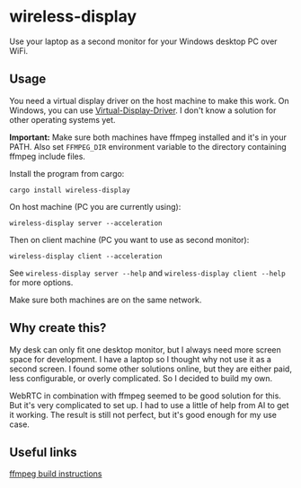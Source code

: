# wireless-display

Use your laptop as a second monitor for your Windows desktop PC over WiFi.



## Usage

You need a virtual display driver on the host machine to make this work. On Windows, you can use [Virtual-Display-Driver](https://github.com/VirtualDrivers/Virtual-Display-Driver). I don't know a solution for other operating systems yet.

**Important:** Make sure both machines have ffmpeg installed and it's in your PATH. Also set `FFMPEG_DIR` environment variable to the directory containing ffmpeg include files.

Install the program from cargo:
```
cargo install wireless-display
```

On host machine (PC you are currently using):
```
wireless-display server --acceleration
```

Then on client machine (PC you want to use as second monitor):
```
wireless-display client --acceleration
```

See `wireless-display server --help` and `wireless-display client --help` for more options.

Make sure both machines are on the same network.

## Why create this?

My desk can only fit one desktop monitor, but I always need more screen space for development. I have a laptop so I thought why not use it as a second screen. I found some other solutions online, but they are either paid, less configurable, or overly complicated. So I decided to build my own.

WebRTC in combination with ffmpeg seemed to be good solution for this. But it's very complicated to set up. I had to use a little of help from AI to get it working. The result is still not perfect, but it's good enough for my use case.


## Useful links

[ffmpeg build instructions](https://github.com/zmwangx/rust-ffmpeg/wiki/Notes-on-building)

